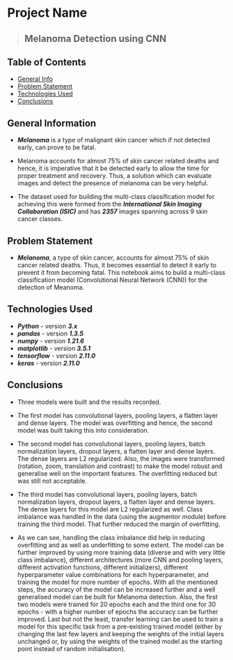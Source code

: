 # Project Name
> ## Melanoma Detection using CNN



## Table of Contents
* [General Info](#general-information)
* [Problem Statement](#problem-statement)
* [Technologies Used](#technologies-used)
* [Conclusions](#conclusions)



## General Information
- ***Melanoma*** is a type of malignant skin cancer which if not detected early, can prove to be fatal.

- Melanoma accounts for almost 75% of skin cancer related deaths and hence, it is imperative that it be detected early to allow the time for proper treatment and recovery. Thus, a solution which can evaluate images and detect the presence of melanoma can be very helpful.

- The dataset used for building the multi-class classification model for achieving this were formed from the ***International Skin Imaging Collaboration (ISIC)*** and has ***2357*** images spanning across 9 skin cancer classes.



## Problem Statement
- ***Melanoma***, a type of skin cancer, accounts for almost 75% of skin cancer related deaths. Thus, it becomes essential to detect it early to prevent it from becoming fatal. This notebook aims to build a multi-class classification model (Convolutional Neural Network (CNN)) for the detection of Meanoma.



## Technologies Used
- ***Python*** - version ***3.x***
- ***pandas*** - version ***1.3.5***
- ***numpy*** - version ***1.21.6***
- ***matplotlib*** - version ***3.5.1***
- ***tensorflow*** - version ***2.11.0***
- ***keras*** - version ***2.11.0***



## Conclusions
- Three models were built and the results recorded.

- The first model has convolutional layers, pooling layers, a flatten layer and dense layers. The model was overfitting and hence, the second model was built taking this into consideration.

- The second model has convolutional layers, pooling layers, batch normalization layers, dropout layers, a flatten layer and dense layers. The dense layers are L2 regularized. Also, the images were transformed (rotation, zoom, translation and contrast) to make the model robust and generalise well on the important features. The overfitting reduced but was still not acceptable.

- The third model has convolutional layers, pooling layers, batch normalization layers, dropout layers, a flatten layer and dense layers. The dense layers for this model are L2 regularized as well. Class imbalance was handled in the data (using the augmentor module) before training the third model. That further reduced the margin of overfitting.

- As we can see, handling the class imbalance did help in reducing overfitting and as well as underfitting to some extent. The model can be further improved by using more training data (diverse and with very little class imbalance), different architectures (more CNN and pooling layers, different activation functions, different initializers), different hyperparameter value combinations for each hyperparameter, and training the model for more number of epochs. With all the mentioned steps, the accuracy of the model can be increased further and a well generalised model can be built for Melanoma detection. Also, the first two models were trained for 20 epochs each and the third one for 30 epochs - with a higher number of epochs the accuracy can be further improved. Last but not the least, transfer learning can be used to train a model for this specific task from a pre-existing trained model (either by changing the last few layers and keeping the weights of the initial layers unchanged or, by using the weights of the trained model as the starting point instead of random initialisation).
